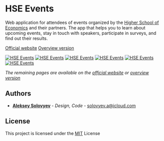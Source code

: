 # HSE Events

Web application for attendees of events organized by the [Higher School of Economics](https://spb.hse.ru/en/) and their partners. The app that helps you to learn about upcoming events, stay in touch with speakers, participate in surveys, and find out their results.

[Official website](https://hes.website)
[Overview version](https://alsolovyev.github.ie-events)

[![HSE Events](https://habrastorage.org/webt/q7/ho/mv/q7homvwdwfqwicprga5h1hntpqm.jpeg)](https://alsolovyev.github.io/hse-events/)
[![HSE Events](https://habrastorage.org/webt/ka/e7/yv/kae7yvg2w7nrdzx1hbnik0rrv2k.jpeg)](https://alsolovyev.github.io/hse-events/)
[![HSE Events](https://habrastorage.org/webt/gx/2u/er/gx2uermk8zg_vfwh6qsj9fqjfsm.jpeg)](https://alsolovyev.github.io/hse-events/)
[![HSE Events](https://habrastorage.org/webt/su/os/fe/suosfe-adhjswsxuirre6pmuyae.jpeg)](https://alsolovyev.github.io/hse-events/)
[![HSE Events](https://habrastorage.org/webt/ou/mn/gb/oumngbq_0htfgf7cgb_vxwqbzps.jpeg)](https://alsolovyev.github.io/hse-events/)
[![HSE Events](https://habrastorage.org/webt/4v/dw/ds/4vdwdsxncnrjjp9t2eymbljdf54.jpeg)](https://alsolovyev.github.io/hse-events/)

*The remaining pages are available on the [official website](https://hes.website) or [overview version](https://alsolovyev.github.ie-events)*

## Authors
* **[Aleksey Solovyev](https://github.com/alsolovyev)** - *Design, Code* - [solovyev.a@icloud.com](mailto:solovyev.a@icloud.com)

## License
This project is licensed under the [MIT](./LICENSE) License
